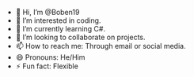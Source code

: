 - 👋 Hi, I’m @Boben19
- 👀 I’m interested in coding.
- 🌱 I’m currently learning C#.
- 💞️ I’m looking to collaborate on projects.
- 📫 How to reach me: Through email or social media.
- 😄 Pronouns: He/Him
- ⚡ Fun fact: Flexible

<!---
Boben19/Boben19 is a ✨ special ✨ repository because its `README.md` (this file) appears on your GitHub profile.
You can click the Preview link to take a look at your changes.
--->
